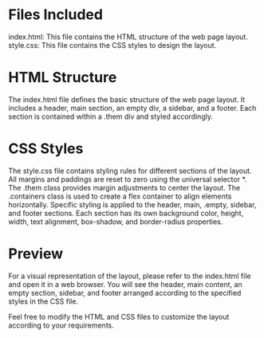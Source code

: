 # Files Included
index.html: This file contains the HTML structure of the web page layout.
style.css: This file contains the CSS styles to design the layout.
# HTML Structure
The index.html file defines the basic structure of the web page layout.
It includes a header, main section, an empty div, a sidebar, and a footer.
Each section is contained within a .them div and styled accordingly.
# CSS Styles
The style.css file contains styling rules for different sections of the layout.
All margins and paddings are reset to zero using the universal selector *.
The .them class provides margin adjustments to center the layout.
The .containers class is used to create a flex container to align elements horizontally.
Specific styling is applied to the header, main, .empty, sidebar, and footer sections.
Each section has its own background color, height, width, text alignment, box-shadow, and border-radius properties.
# Preview
For a visual representation of the layout, please refer to the index.html file and open it in a web browser. You will see the header, main content, an empty section, sidebar, and footer arranged according to the specified styles in the CSS file.

Feel free to modify the HTML and CSS files to customize the layout according to your requirements.




